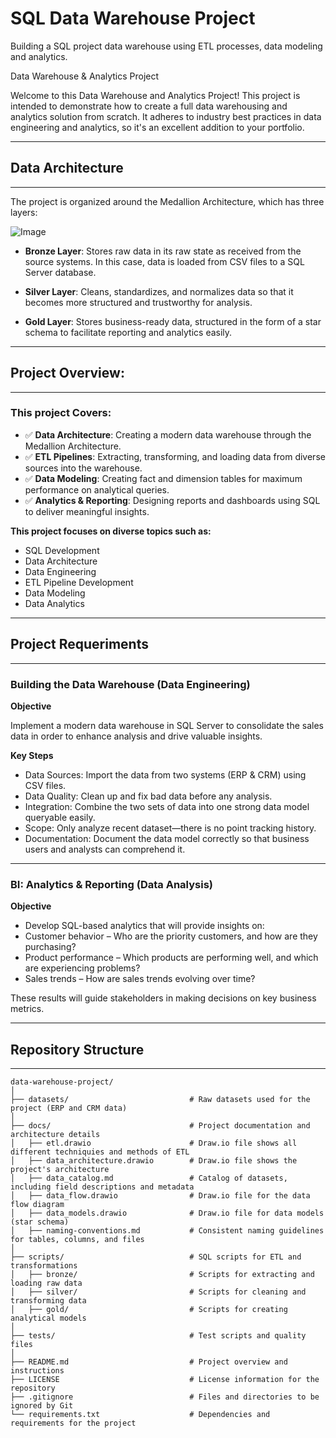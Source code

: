 # SQL Data Warehouse Project
Building a SQL project data warehouse using ETL processes, data modeling and analytics.

Data Warehouse & Analytics Project

Welcome to this Data Warehouse and Analytics Project! This project is intended to demonstrate how to create a full data warehousing and analytics solution from scratch. It adheres to industry best practices in data engineering and analytics, so it's an excellent addition to your portfolio.

---


## Data Architecture

---
The project is organized around the Medallion Architecture, which has three layers:

![Image](https://github.com/user-attachments/assets/eddc25b1-cf83-4175-bc7b-7864c9505f63)



- **Bronze Layer**: Stores raw data in its raw state as received from the source systems. In this case, data is loaded from CSV files to a SQL Server database.

- **Silver Layer**: Cleans, standardizes, and normalizes data so that it becomes more structured and trustworthy for analysis.

- **Gold Layer**: Stores business-ready data, structured in the form of a star schema to facilitate reporting and analytics easily.


---

## Project Overview:

---
### This project Covers:

* ✅ **Data Architecture**: Creating a modern data warehouse through the Medallion Architecture.
* ✅ **ETL Pipelines**: Extracting, transforming, and loading data from diverse sources into the warehouse.
* ✅ **Data Modeling**: Creating fact and dimension tables for maximum performance on analytical queries.
* ✅ **Analytics & Reporting**: Designing reports and dashboards using SQL to deliver meaningful insights.


**This project focuses on diverse topics such as:**

* SQL Development
* Data Architecture
* Data Engineering
* ETL Pipeline Development
* Data Modeling
* Data Analytics

---

## Project Requeriments

---

### Building the Data Warehouse (Data Engineering)

**Objective**

Implement a modern data warehouse in SQL Server to consolidate the sales data in order to enhance analysis and drive valuable insights.

**Key Steps**

* Data Sources: Import the data from two systems (ERP & CRM) using CSV files.
* Data Quality: Clean up and fix bad data before any analysis.
* Integration: Combine the two sets of data into one strong data model queryable easily.
* Scope: Only analyze recent dataset—there is no point tracking history.
* Documentation: Document the data model correctly so that business users and analysts can comprehend it.


---

### BI: Analytics & Reporting (Data Analysis)

**Objective**

* Develop SQL-based analytics that will provide insights on:
* Customer behavior – Who are the priority customers, and how are they purchasing?
* Product performance – Which products are performing well, and which are experiencing problems?
* Sales trends – How are sales trends evolving over time?

These results will guide stakeholders in making decisions on key business metrics.

---
## Repository Structure

---


```plaintext
data-warehouse-project/
│
├── datasets/                           # Raw datasets used for the project (ERP and CRM data)
│
├── docs/                               # Project documentation and architecture details
│   ├── etl.drawio                      # Draw.io file shows all different techniquies and methods of ETL
│   ├── data_architecture.drawio        # Draw.io file shows the project's architecture
│   ├── data_catalog.md                 # Catalog of datasets, including field descriptions and metadata
│   ├── data_flow.drawio                # Draw.io file for the data flow diagram
│   ├── data_models.drawio              # Draw.io file for data models (star schema)
│   ├── naming-conventions.md           # Consistent naming guidelines for tables, columns, and files
│
├── scripts/                            # SQL scripts for ETL and transformations
│   ├── bronze/                         # Scripts for extracting and loading raw data
│   ├── silver/                         # Scripts for cleaning and transforming data
│   ├── gold/                           # Scripts for creating analytical models
│
├── tests/                              # Test scripts and quality files
│
├── README.md                           # Project overview and instructions
├── LICENSE                             # License information for the repository
├── .gitignore                          # Files and directories to be ignored by Git
└── requirements.txt                    # Dependencies and requirements for the project
